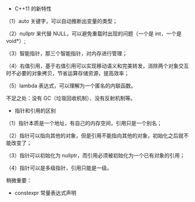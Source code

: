 - C++11 的新特性

（1）auto 关键字，可以自动推断出变量的类型；

（2）nullptr 来代替 NULL，可以避免重载时出现的问题（一个是 int，一个是 void*）;

（3）智能指针，那三个智能指针，对内存进行管理；

（4）右值引用，基于右值引用可以实现移动语义和完美转发，消除两个对象交互时不必要的对象拷贝，节省运算存储资源，提高效率；

（5）lambda 表达式，可以理解为一个匿名的内联函数。

不足之处：没有 GC（垃圾回收机制）、没有反射机制等。

- 指针和引用的区别

（1）指针本质是一个地址，有自己的内存空间，引用只是一个别名；

（2）指针可以指向其他的对象，但是引用不能指向其他的对象，初始化之后就不能改变了；

（3）指针可以初始化为 nullptr，而引用必须被初始化为一个已有对象的引用；

（4）指针可以是多级指针，引用只能是一级。

稍微重要：
- constexpr 常量表达式声明
